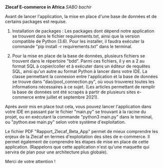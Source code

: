 **Zlecaf E-commerce in Africa**
*SABO bachir* 

Avant de lancer l'application, la mise en place d'une base de données et de certains packages est requise.

1. Installation de packages : Les packages dont dépend notre application se trouvent dans le fichier requirements.txt, ainsi que la version compatible de Python (3.6). Pour les installer, il faudra exécuter la commande "pip install -r requirements.txt" dans le terminal.

2. Pour la mise en place de la base de données, plusieurs fichiers se trouvent dans le répertoire "bdd". Parmi ces fichiers, il y en a 2 au format SQL à copier/coller et à exécuter dans un éditeur de requêtes SQL, ainsi qu'un autre au format Python à lancer dans votre IDE. La classe permettant la connexion entre l'application et la base de données se trouve dans "dao/pool_connection.py", où vous trouverez toutes les informations nécessaires à ce sujet. (Les articles permettant de remplir la base de données ont été scrapés à partir de plusieurs sites e-commerce entre juillet et septembre 2021).

Après avoir mis en place tout cela, vous pouvez lancer l'application dans votre IDE en passant par le fichier "main.py" se trouvant à la racine du projet, ou en exécutant la commande "python3 main.py" dans le terminal, ou "python.exe main.py" selon votre système d'exploitation.

Le fichier PDF "Rapport_Zlecaf_Beta_App" permet de mieux comprendre les enjeux de la Zlecaf en termes d'exploitation des sites de e-commerce. Il permet également de comprendre les étapes de mise en place de cette application. (Rappelons que cette application n'est qu'une maquette qui servira de plan pour une architecture plus globale).

Merci de votre attention !